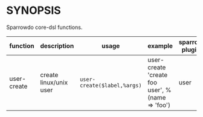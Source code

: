 # SYNOPSIS

Sparrowdo core-dsl functions.

| function | description | usage | example | sparrow plugin |
| -------- | ----------- | ----- | ------- | -------------- |
| user-create | create linux/unix user | `user-create($label,%args)`| user-create 'create foo user', %(name => 'foo') | user | 




  
